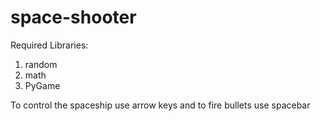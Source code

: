 # space-shooter
Required Libraries:
1. random
2. math
3. PyGame

To control the spaceship use arrow keys and to fire bullets use spacebar

